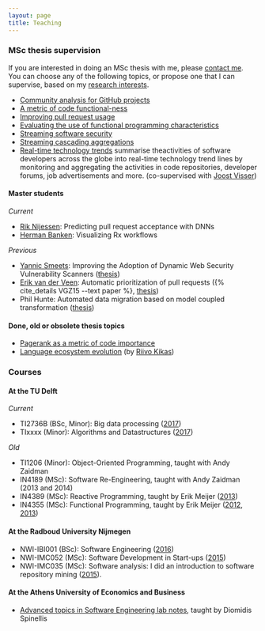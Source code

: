 ```yaml
---
layout: page
title: Teaching
---
```


### MSc thesis supervision

If you are interested in doing an MSc thesis with me, please [contact
me](about.html). You can choose any of the following topics, or propose one that
I can supervise, based on my [research interests](research.html).

* [Community analysis for GitHub projects](/courses/msc-github-community.html)
* [A metric of code functional-ness](/courses/msc-functionalness.html)
* [Improving pull request usage](/courses/msc-improve-pullreq-handling.html)
* [Evaluating the use of functional programming characteristics](/courses/msc-se-func.html)
* [Streaming software security](/courses/msc-streaming-sec/)
* [Streaming cascading aggregations](/courses/msc-cascading-aggregations.html)
* [Real-time technology trends](http://www.cs.ru.nl/J.Visser/students/open-projects/) summarise theactivities of software developers across the globe into real-time technology trend lines by monitoring and aggregating the activities in code repositories, developer forums, job advertisements and more. (co-supervised with [Joost Visser](http://www.cs.ru.nl/J.Visser/))

#### Master students

_Current_

* [Rik Nijessen](https://www.linkedin.com/in/rik-nijessen-6bb62b43): Predicting
  pull request acceptance with DNNs
* [Herman Banken](https://www.linkedin.com/in/hermanbanken/): Visualizing Rx
  workflows

_Previous_

* [Yannic Smeets](https://nl.linkedin.com/in/yannic-smeets-a1030b73/en): Improving the Adoption of Dynamic Web Security Vulnerability Scanners ([thesis](www.ru.nl/publish/pages/769526/z03_yannic_smeets.pdf))
* [Erik van der Veen](https://www.linkedin.com/in/erikvdv1): Automatic prioritization of pull requests ({% cite_details VGZ15 --text paper %}, [thesis](http://repository.tudelft.nl/view/ir/uuid%3Aa4df21b6-708b-4c15-a601-45f986a918f5/))
* Phil Hunte: Automated data migration based on model coupled transformation ([thesis](http://repository.tudelft.nl/view/ir/uuid%3Ab82c0906-7e76-4381-b0cd-a100ba50ccb5/))

#### Done, old or obsolete thesis topics

* [Pagerank as a metric of code importance](/courses/msc-pagerank.html)
* [Language ecosystem evolution](/courses/msc-lang-ecosystem.html) (by [Riivo Kikas](https://www.linkedin.com/in/riivokikas))

### Courses

#### At the TU Delft

_Current_

* TI2736B (BSc, Minor): Big data processing ([2017](/courses/bigdata/course_descr.html))
* TIxxxx (Minor): Algorithms and Datastructures ([2017](courses/algo-ds/course_descr.html))

_Old_

* TI1206 (Minor): Object-Oriented Programming, taught with Andy Zaidman
* IN4189 (MSc): Software Re-Engineering, taught with Andy Zaidman (2013 and 2014)
* IN4389 (MSc): Reactive Programming, taught by Erik Meijer ([2013](/courses/rx/index.html))
* IN4355 (MSc): Functional Programming, taught by Erik Meijer ([2012](/courses/fp/index.html), [2013](courses/fp/index.html))

#### At the Radboud University Nijmegen

* NWI-IBI001 (BSc): Software Engineering ([2016](/courses/softeng/2016.html))
* NWI-IMC052 (MSc): Software Development in Start-ups ([2015](/courses/softeng/2015.html))
* NWI-IMC035 (MSc): Software analysis: I did an introduction to
software repository mining ([2015](/courses/msr/2015.html)).

#### At the Athens University of Economics and Business

* [Advanced topics in Software Engineering lab notes](/courses/atse/index.html), taught by Diomidis Spinellis
